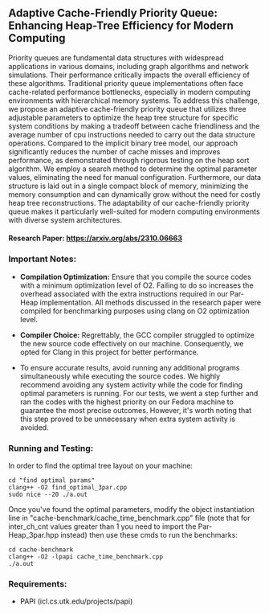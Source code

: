 ## Adaptive Cache-Friendly Priority Queue: Enhancing Heap-Tree Efficiency for Modern Computing
Priority queues are fundamental data structures with widespread applications in various domains, including graph algorithms and network simulations. Their performance critically impacts the overall efficiency of these algorithms. Traditional priority queue implementations often face cache-related performance bottlenecks, especially in modern computing environments with hierarchical memory systems. To address this challenge, we propose an adaptive cache-friendly priority queue that utilizes three adjustable parameters to optimize the heap tree structure for specific system conditions by making a tradeoff between cache friendliness and the average number of cpu instructions needed to carry out the data structure operations. Compared to the implicit binary tree model, our approach significantly reduces the number of cache misses and improves performance, as demonstrated through rigorous testing on the heap sort algorithm. We employ a search method to determine the optimal parameter values, eliminating the need for manual configuration. Furthermore, our data structure is laid out in a single compact block of memory, minimizing the memory consumption and can dynamically grow without the need for costly heap tree reconstructions. The adaptability of our cache-friendly priority queue makes it particularly well-suited for modern computing environments with diverse system architectures.

#### **Research Paper:** https://arxiv.org/abs/2310.06663

### Important Notes:
- **Compilation Optimization:** Ensure that you compile the source codes with a minimum optimization level of O2. Failing to do so increases the overhead associated with the extra instructions required in our Par-Heap implementation. All methods discussed in the research paper were compiled for benchmarking purposes using clang on O2 optimization level.

- **Compiler Choice:** Regrettably, the GCC compiler struggled to optimize the new source code effectively on our machine. Consequently, we opted for Clang in this project for better performance.

- To ensure accurate results, avoid running any additional programs simultaneously while executing the source codes. We highly recommend avoiding any system activity while the code for finding optimal parameters is running. For our tests, we went a step further and ran the codes with the highest priority on our Fedora machine to guarantee the most precise outcomes. However, it's worth noting that this step proved to be unnecessary when extra system activity is avoided.

### Running and Testing:
In order to find the optimal tree layout on your machine:
```
cd "find optimal params"
clang++ -O2 find_optimal_3par.cpp
sudo nice --20 ./a.out
```
Once you've found the optimal parameters, modify the object instantiation line in "cache-benchmark/cache_time_benchmark.cpp" file (note that for inter_ch_cnt values greater than 1 you need to import the Par-Heap_3par.hpp instead) then use these cmds to run the benchmarks:
```
cd cache-benchmark
clang++ -O2 -lpapi cache_time_benchmark.cpp
./a.out
```

### Requirements:
- PAPI (icl.cs.utk.edu/projects/papi)

